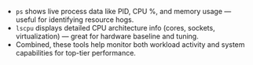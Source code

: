 - `ps` shows live process data like PID, CPU %, and memory usage — useful for identifying resource hogs.
- `lscpu` displays detailed CPU architecture info (cores, sockets, virtualization) — great for hardware baseline and tuning.
- Combined, these tools help monitor both workload activity and system capabilities for top-tier performance.

